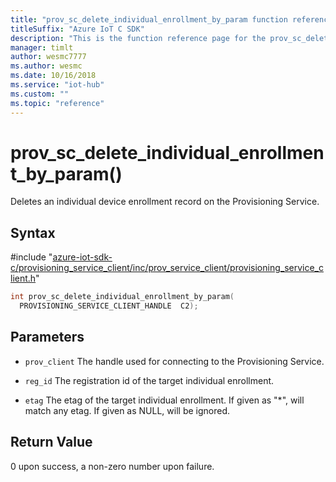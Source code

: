 ```yaml
---                             
title: "prov_sc_delete_individual_enrollment_by_param function reference | Microsoft Docs" 
titleSuffix: "Azure IoT C SDK"            
description: "This is the function reference page for the prov_sc_delete_individual_enrollment_by_param() function in the Azure IoT C SDK. This SDK is used with Azure IoT Hub and Azure IoT Hub Device Provisioning Service"            
manager: timlt                 
author: wesmc7777              
ms.author: wesmc               
ms.date: 10/16/2018                    
ms.service: "iot-hub"             
ms.custom: ""                
ms.topic: "reference"        
---                            
```


# prov_sc_delete_individual_enrollment_by_param()

Deletes an individual device enrollment record on the Provisioning Service.

## Syntax

\#include "[azure-iot-sdk-c/provisioning_service_client/inc/prov_service_client/provisioning_service_client.h](../provisioning-service-client-h.md)"  
```C
int prov_sc_delete_individual_enrollment_by_param(
  PROVISIONING_SERVICE_CLIENT_HANDLE  C2);
```

## Parameters
* `prov_client` The handle used for connecting to the Provisioning Service. 

* `reg_id` The registration id of the target individual enrollment. 

* `etag` The etag of the target individual enrollment. If given as "*", will match any etag. If given as NULL, will be ignored.

## Return Value
0 upon success, a non-zero number upon failure.

